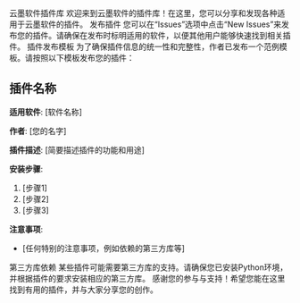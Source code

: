 云墨软件插件库
欢迎来到云墨软件的插件库！在这里，您可以分享和发现各种适用于云墨软件的插件。
发布插件
您可以在“Issues”选项中点击“New Issues”来发布您的插件。请确保在发布时标明适用的软件，以便其他用户能够快速找到相关插件。
插件发布模板
为了确保插件信息的统一性和完整性，作者已发布一个范例模板。请按照以下模板发布您的插件：
## 插件名称

**适用软件**: [软件名称]

**作者**: [您的名字]

**插件描述**: [简要描述插件的功能和用途]

**安装步骤**:
1. [步骤1]
2. [步骤2]
3. [步骤3]

**注意事项**:
- [任何特别的注意事项，例如依赖的第三方库等]

第三方库依赖
某些插件可能需要第三方库的支持。请确保您已安装Python环境，并根据插件的要求安装相应的第三方库。
感谢您的参与与支持！希望您能在这里找到有用的插件，并与大家分享您的创作。
